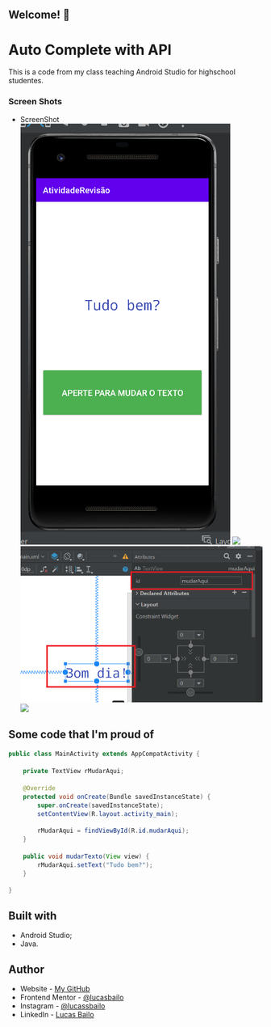 ## Welcome! 👋

# Auto Complete with API

This is a code from my class teaching Android Studio for highschool studentes.

### Screen Shots
- ScreenShot
  ![](./images/Imagem%20Aplicativo!.png)
  ![](./images/Classe%20Botão.png)
  ![](./images/id%20Texto.png)
  ![](./images/Código.png)

## Some code that I'm proud of
```java
public class MainActivity extends AppCompatActivity {

    private TextView rMudarAqui;

    @Override
    protected void onCreate(Bundle savedInstanceState) {
        super.onCreate(savedInstanceState);
        setContentView(R.layout.activity_main);

        rMudarAqui = findViewById(R.id.mudarAqui);
    }

    public void mudarTexto(View view) {
        rMudarAqui.setText("Tudo bem?");
    }

}
```

## Built with

- Android Studio;
- Java.

## Author

- Website - [My GitHub](https://github.com/lucasbailo)
- Frontend Mentor - [@lucasbailo](https://www.frontendmentor.io/profile/lucasbailo)
- Instagram - [@lucassbailo](https://www.instagram.com/lucassbailo/)
- LinkedIn - [Lucas Bailo](https://www.linkedin.com/in/lcsbailo)